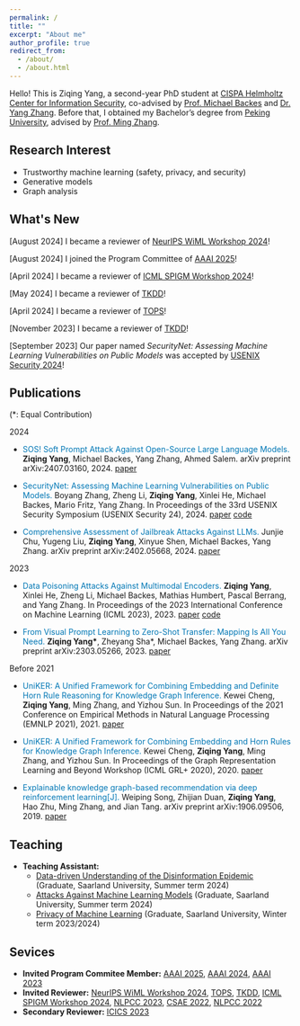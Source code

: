 ```yaml
---
permalink: /
title: ""
excerpt: "About me"
author_profile: true
redirect_from: 
  - /about/
  - /about.html
---
```


Hello! This is Ziqing Yang, a second-year PhD student at [CISPA Helmholtz Center for Information Security](https://cispa.de/), co-advised by [Prof. Michael Backes](https://cispa.de/en/people/backes) and [Dr. Yang Zhang](https://yangzhangalmo.github.io/). Before that, I obtained my Bachelor’s degree from [Peking University](http://english.pku.edu.cn/), advised by [Prof. Ming Zhang](http://net.pku.edu.cn/dlib/mzhang/).

## Research Interest

- Trustworthy machine learning (safety, privacy, and security)
- Generative models
- Graph analysis

## What's New

[August 2024] I became a reviewer of [NeurIPS WiML Workshop 2024](https://sites.google.com/wimlworkshop.org/wiml-2024)!

[August 2024] I joined the Program Committee of [AAAI 2025](https://aaai.org/conference/aaai/aaai-25/)!

[April 2024] I became a reviewer of [ICML SPIGM Workshop 2024](https://spigmworkshop2024.github.io/)!

[May 2024] I became a reviewer of [TKDD](https://dl.acm.org/journal/tkdd)!

[April 2024] I became a reviewer of [TOPS](https://dl.acm.org/journal/tops)!

[November 2023] I became a reviewer of [TKDD](https://dl.acm.org/journal/tkdd)!

[September 2023] Our paper named *SecurityNet: Assessing Machine Learning Vulnerabilities on Public Models* was accepted by [USENIX Security 2024](https://www.usenix.org/conference/usenixsecurity24/)!

<!--
[August 2023] I joined the Program Committee of [AAAI 2024](https://aaai.org/Conferences/AAAI-24/)!

[June 2023] I became a sub-reviewer of [ICICS 2023](https://easychair.org/my/conference?conf=icics2023)!

[May 2023] I became a reviewer of [NLPCC 2023](http://tcci.ccf.org.cn/conference/2023/)!

[May 2022] Our paper named *Data Poisoning Attacks Against Multimodal Encoders* was accepted by [ICML 2023](https://icml.cc/Conferences/2023)!

[October 2022] I have successfully passed the Qualifying Exam!

[August 2022] I joined the Program Committee of [AAAI 2023](https://aaai.org/Conferences/AAAI-23/)!

[August 2022] I became a reviewer of [CSAE 2022](http://www.csaeconf.org/)!


[May 2022] I became a reviewer of [NLPCC 2022](http://tcci.ccf.org.cn/conference/2022/)!

[October 2021] I joined CISPA to start my Ph.D. (preparatory phase)!
--->

## Publications
(\*: Equal Contribution)

2024

- <span style="color:rgb(0, 119, 181)">SOS! Soft Prompt Attack Against Open-Source Large Language Models.</span>
  **Ziqing Yang**, Michael Backes, Yang Zhang, Ahmed Salem. arXiv preprint arXiv:2407.03160, 2024. [paper](https://arxiv.org/abs/2407.03160)

- <span style="color:rgb(0, 119, 181)">SecurityNet: Assessing Machine Learning Vulnerabilities on Public Models.</span>
  Boyang Zhang, Zheng Li, **Ziqing Yang**, Xinlei He, Michael Backes, Mario Fritz, Yang Zhang. In Proceedings of the 33rd USENIX Security Symposium (USENIX Security 24), 2024. [paper](https://arxiv.org/abs/2310.12665) [code](https://github.com/SecurityNet-Research/SecurityNet)

- <span style="color:rgb(0, 119, 181)">Comprehensive Assessment of Jailbreak Attacks Against LLMs.</span>
  Junjie Chu, Yugeng Liu, **Ziqing Yang**, Xinyue Shen, Michael Backes, Yang Zhang. arXiv preprint arXiv:2402.05668, 2024. [paper](https://arxiv.org/abs/2402.05668)

2023

- <span style="color:rgb(0, 119, 181)">Data Poisoning Attacks Against Multimodal Encoders.</span>
  **Ziqing Yang**, Xinlei He, Zheng Li, Michael Backes, Mathias Humbert, Pascal Berrang, and Yang Zhang. In Proceedings of the 2023 International Conference on Machine Learning (ICML 2023), 2023. [paper](https://arxiv.org/abs/2209.15266) [code](https://github.com/zqypku/mm_poison/)

- <span style="color:rgb(0, 119, 181)">From Visual Prompt Learning to Zero-Shot Transfer: Mapping Is All You Need.</span>
  **Ziqing Yang\***, Zheyang Sha\*, Michael Backes, Yang Zhang. arXiv preprint arXiv:2303.05266, 2023. [paper](https://arxiv.org/abs/2303.05266)

Before 2021

- <span style="color:rgb(0, 119, 181)">UniKER: A Unified Framework for Combining Embedding and Definite Horn Rule Reasoning for Knowledge Graph Inference.</span>
  Kewei Cheng, **Ziqing Yang**, Ming Zhang, and Yizhou Sun. In  Proceedings of the 2021 Conference on Empirical Methods in Natural Language Processing (EMNLP 2021), 2021. [paper](https://aclanthology.org/2021.emnlp-main.769.pdf)

- <span style="color:rgb(0, 119, 181)">UniKER: A Unified Framework for Combining Embedding and Horn Rules for Knowledge Graph Inference.</span>
  Kewei Cheng, **Ziqing Yang**, Ming Zhang, and Yizhou Sun. In Proceedings of the Graph Representation Learning and Beyond Workshop (ICML GRL+ 2020), 2020. [paper](https://grlplus.github.io/papers/84.pdf)

- <span style="color:rgb(0, 119, 181)">Explainable knowledge graph-based recommendation via deep reinforcement learning[J].</span>
  Weiping Song, Zhijian Duan, **Ziqing Yang**, Hao Zhu, Ming Zhang, and Jian Tang. arXiv preprint arXiv:1906.09506, 2019. [paper](https://arxiv.org/abs/1906.09506)

## Teaching

- **Teaching Assistant:**
  - [Data-driven Understanding of the Disinformation Epidemic](https://cms.cispa.saarland/dude2024/) (Graduate, Saarland University, Summer term 2024)
  - [Attacks Against Machine Learning Models](https://cms.cispa.saarland/amlm2024/) (Graduate, Saarland University, Summer term 2024)
  - [Privacy of Machine Learning](https://cms.cispa.saarland/pml2324/) (Graduate, Saarland University, Winter term 2023/2024)

## Sevices

- **Invited Program Commitee Member:** [AAAI 2025](https://aaai.org/conference/aaai/aaai-25/), [AAAI 2024](https://aaai.org/Conferences/AAAI-24/), [AAAI 2023](https://aaai.org/Conferences/AAAI-23/)
- **Invited Reviewer:** [NeurIPS WiML Workshop 2024](https://sites.google.com/wimlworkshop.org/wiml-2024), [TOPS](https://dl.acm.org/journal/tops), [TKDD](https://dl.acm.org/journal/tkdd), [ICML SPIGM Workshop 2024](https://spigmworkshop2024.github.io/), [NLPCC 2023](http://tcci.ccf.org.cn/conference/2023/), [CSAE 2022](http://www.csaeconf.org/), [NLPCC 2022](http://tcci.ccf.org.cn/conference/2022/)
- **Secondary Reviewer:** [ICICS 2023](https://icics23.nankai.edu.cn/)


<!--
- Boyang Zhang, Zheng Li, **Ziqing Yang**, Xinlei He, Michael Backes, Mario Fritz, Yang Zhang. *SecurityNet: Assessing Machine Learning Vulnerabilities on Public Models.* In Proceedings of the 33rd USENIX Security Symposium (USENIX Security 24), 2024.

- **Ziqing Yang**, Xinlei He, Zheng Li, Michael Backes, Mathias Humbert, Pascal Berrang, and Yang Zhang. *Data Poisoning Attacks Against Multimodal Encoders.* In Proceedings of the 2023 International Conference on Machine Learning (ICML 2023), 2023. [paper](https://arxiv.org/abs/2209.15266)

- **Ziqing Yang\***, Zheyang Sha\*, Michael Backes, Yang Zhang. *From Visual Prompt Learning to Zero-Shot Transfer: Mapping Is All You Need.* arXiv preprint arXiv:2303.05266, 2023. [paper](https://arxiv.org/abs/2303.05266)

- Kewei Cheng, **Ziqing Yang**, Ming Zhang, and Yizhou Sun. *UniKER: A Unified Framework for Combining Embedding and Definite
Horn Rule Reasoning for Knowledge Graph Inference.* In  Proceedings of the 2021 Conference on Empirical Methods in Natural Language Processing (EMNLP 2021), 2021. [paper](https://aclanthology.org/2021.emnlp-main.769.pdf)

- Kewei Cheng, **Ziqing Yang**, Ming Zhang, and Yizhou Sun. *UniKER: A Unified Framework for Combining Embedding and Horn Rules for Knowledge Graph Inference.* In Proceedings of the Graph Representation Learning and Beyond Workshop (ICML GRL+ 2020), 2020. [paper](https://grlplus.github.io/papers/84.pdf)

- Weiping Song, Zhijian Duan, **Ziqing Yang**, Hao Zhu, Ming Zhang, and Jian Tang. *Explainable knowledge graph-based recommendation via deep reinforcement learning[J].* arXiv preprint arXiv:1906.09506, 2019. [paper](https://arxiv.org/abs/1906.09506)
-->

<!-- 1. Register a GitHub account if you don't have one and confirm your e-mail (required!)
1. Fork [this repository](https://github.com/academicpages/academicpages.github.io) by clicking the "fork" button in the top right. 
1. Go to the repository's settings (rightmost item in the tabs that start with "Code", should be below "Unwatch"). Rename the repository "[your GitHub username].github.io", which will also be your website's URL.
1. Set site-wide configuration and create content & metadata (see below -- also see [this set of diffs](http://archive.is/3TPas) showing what files were changed to set up [an example site](https://getorg-testacct.github.io) for a user with the username "getorg-testacct")
1. Upload any files (like PDFs, .zip files, etc.) to the files/ directory. They will appear at https://[your GitHub username].github.io/files/example.pdf.  
1. Check status by going to the repository settings, in the "GitHub pages" section -->

<!-- Site-wide configuration
------
The main configuration file for the site is in the base directory in [_config.yml](https://github.com/academicpages/academicpages.github.io/blob/master/_config.yml), which defines the content in the sidebars and other site-wide features. You will need to replace the default variables with ones about yourself and your site's github repository. The configuration file for the top menu is in [_data/navigation.yml](https://github.com/academicpages/academicpages.github.io/blob/master/_data/navigation.yml). For example, if you don't have a portfolio or blog posts, you can remove those items from that navigation.yml file to remove them from the header. 

Create content & metadata
------
For site content, there is one markdown file for each type of content, which are stored in directories like _publications, _talks, _posts, _teaching, or _pages. For example, each talk is a markdown file in the [_talks directory](https://github.com/academicpages/academicpages.github.io/tree/master/_talks). At the top of each markdown file is structured data in YAML about the talk, which the theme will parse to do lots of cool stuff. The same structured data about a talk is used to generate the list of talks on the [Talks page](https://academicpages.github.io/talks), each [individual page](https://academicpages.github.io/talks/2012-03-01-talk-1) for specific talks, the talks section for the [CV page](https://academicpages.github.io/cv), and the [map of places you've given a talk](https://academicpages.github.io/talkmap.html) (if you run this [python file](https://github.com/academicpages/academicpages.github.io/blob/master/talkmap.py) or [Jupyter notebook](https://github.com/academicpages/academicpages.github.io/blob/master/talkmap.ipynb), which creates the HTML for the map based on the contents of the _talks directory).

**Markdown generator**

I have also created [a set of Jupyter notebooks](https://github.com/academicpages/academicpages.github.io/tree/master/markdown_generator
) that converts a CSV containing structured data about talks or presentations into individual markdown files that will be properly formatted for the academicpages template. The sample CSVs in that directory are the ones I used to create my own personal website at stuartgeiger.com. My usual workflow is that I keep a spreadsheet of my publications and talks, then run the code in these notebooks to generate the markdown files, then commit and push them to the GitHub repository.

How to edit your site's GitHub repository
------
Many people use a git client to create files on their local computer and then push them to GitHub's servers. If you are not familiar with git, you can directly edit these configuration and markdown files directly in the github.com interface. Navigate to a file (like [this one](https://github.com/academicpages/academicpages.github.io/blob/master/_talks/2012-03-01-talk-1.md) and click the pencil icon in the top right of the content preview (to the right of the "Raw | Blame | History" buttons). You can delete a file by clicking the trashcan icon to the right of the pencil icon. You can also create new files or upload files by navigating to a directory and clicking the "Create new file" or "Upload files" buttons. 

Example: editing a markdown file for a talk
![Editing a markdown file for a talk](/images/editing-talk.png)

For more info
------
More info about configuring academicpages can be found in [the guide](https://academicpages.github.io/markdown/). The [guides for the Minimal Mistakes theme](https://mmistakes.github.io/minimal-mistakes/docs/configuration/) (which this theme was forked from) might also be helpful.
 -->
